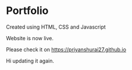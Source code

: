 # Portfolio
Created using HTML, CSS and Javascript

Website is now live.

Please check it on https://priyanshurai27.github.io

Hi updating it again.
